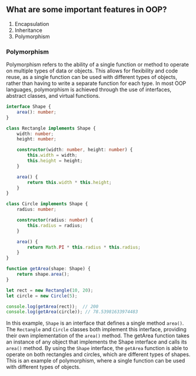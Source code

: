 ## What are some important features in OOP?
1. Encapsulation
2. Inheritance
3. Polymorphism

### Polymorphism
Polymorphism refers to the ability of a single function or method to operate on multiple types of data or objects. This allows for flexibility and code reuse, as a single function can be used with different types of objects, rather than having to write a separate function for each type. In most OOP languages, polymorphism is achieved through the use of interfaces, abstract classes, and virtual functions.

```ts
interface Shape {
    area(): number;
}

class Rectangle implements Shape {
    width: number;
    height: number;

    constructor(width: number, height: number) {
        this.width = width;
        this.height = height;
    }

    area() {
        return this.width * this.height;
    }
}

class Circle implements Shape {
    radius: number;

    constructor(radius: number) {
        this.radius = radius;
    }

    area() {
        return Math.PI * this.radius * this.radius;
    }
}

function getArea(shape: Shape) {
    return shape.area();
}

let rect = new Rectangle(10, 20);
let circle = new Circle(5);

console.log(getArea(rect));  // 200
console.log(getArea(circle)); // 78.53981633974483

```

In this example, `Shape` is an interface that defines a single method `area()`. The `Rectangle` and `Circle` classes both implement this interface, providing their own implementation of the `area()` method. The getArea function takes an instance of any object that implements the Shape interface and calls its `area()` method. By using the `Shape` interface, the `getArea` function is able to operate on both rectangles and circles, which are different types of shapes. This is an example of polymorphism, where a single function can be used with different types of objects.
